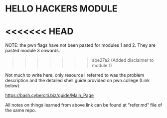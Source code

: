 # HELLO HACKERS MODULE
<<<<<<< HEAD
=======

NOTE: the pwn flags have not been pasted for modules 1 and 2. They are pasted module 3 onwards.
>>>>>>> abe27a2 (Added disclaimer to module 1)

Not much to write here, only resource I referred to was the problem description and the detailed shell guide provided on pwn.college (Link below)

https://bash.cyberciti.biz/guide/Main_Page

All notes on things learned from above link can be found at "refer.md" file of the same repo.


